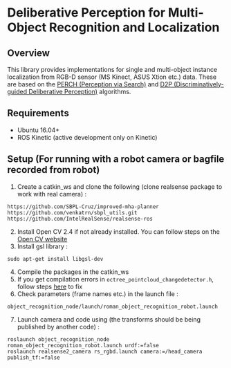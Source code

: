 # Deliberative Perception for Multi-Object Recognition and Localization

Overview
--------
This library provides implementations for single and multi-object instance localization from RGB-D sensor (MS Kinect, ASUS Xtion etc.) data. These are based on the <a href="http://www.cs.cmu.edu/~venkatrn/papers/icra16a.pdf">PERCH (Perception via Search)</a> and <a href="http://www.cs.cmu.edu/~venkatrn/papers/rss16.pdf">D2P (Discriminatively-guided Deliberative Perception)</a> algorithms.

Requirements
------------
- Ubuntu 16.04+
- ROS Kinetic (active development only on Kinetic)

Setup (For running with a robot camera or bagfile recorded from robot)
-----
1. Create a catkin_ws and clone the following (clone realsense package to work with real camera) :
```
https://github.com/SBPL-Cruz/improved-mha-planner
https://github.com/venkatrn/sbpl_utils.git
https://github.com/IntelRealSense/realsense-ros
```
2. Install Open CV 2.4 if not already installed. You can follow steps on the <a href="https://docs.opencv.org/2.4/doc/tutorials/introduction/linux_install/linux_install.html">Open CV website</a>
3. Install gsl library :
```
sudo apt-get install libgsl-dev
```
4. Compile the packages in the catkin_ws
5. If you get compilation errors in ```octree_pointcloud_changedetector.h```, follow steps <a href="https://github.com/PointCloudLibrary/pcl/issues/2564">here</a> to fix
6. Check parameters (frame names etc.) in the launch file :
```
object_recognition_node/launch/roman_object_recognition_robot.launch
```
7. Launch camera and code using (the transforms should be being published by another code) : 
```
roslaunch object_recognition_node roman_object_recognition_robot.launch urdf:=false
roslaunch realsense2_camera rs_rgbd.launch camera:=/head_camera publish_tf:=false
```
